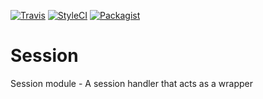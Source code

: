 [![Travis](https://img.shields.io/travis/Awixe/Session.svg?style=flat-square)](https://travis-ci.org/Awixe/Session) [![StyleCI](https://styleci.io/repos/107491606/shield?branch=master)](https://styleci.io/repos/107491606) [![Packagist](https://img.shields.io/packagist/dt/awixe/session.svg?style=flat-square)](https://packagist.org/packages/awixe/session)
# Session
Session module - A session handler that acts as a wrapper
